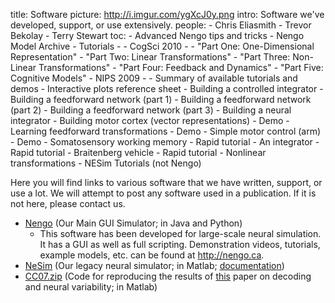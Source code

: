 title: Software
picture: http://i.imgur.com/ygXcJ0y.png
intro: Software we've developed, support, or use extensively.
people:
    - Chris Eliasmith
    - Trevor Bekolay
    - Terry Stewart
toc:
    - Advanced Nengo tips and tricks
    - Nengo Model Archive
    - Tutorials
    - - CogSci 2010
      - - "Part One: One-Dimensional Representation"
        - "Part Two: Linear Transformations"
        - "Part Three: Non-Linear Transformations"
        - "Part Four: Feedback and Dynamics"
        - "Part Five: Cognitive Models"
      - NIPS 2009
      - - Summary of available tutorials and demos
        - Interactive plots reference sheet
        - Building a controlled integrator
        - Building a feedforward network (part 1)
        - Building a feedforward network (part 2)
        - Building a feedforward network (part 3)
        - Building a neural integrator
        - Building motor cortex (vector representations)
        - Demo - Learning feedforward transformations
        - Demo - Simple motor control (arm)
        - Demo - Somatosensory working memory
        - Rapid tutorial - An integrator
        - Rapid tutorial - Braitenberg vehicle
        - Rapid tutorial - Nonlinear transformations
      - NESim Tutorials (not Nengo)

Here you will find links to various software that we have written, support, or
use a lot. We will attempt to post any software used in a publication. If it
is not here, please contact us.

  * [Nengo](http://www.nengo.ca/) (Our Main GUI Simulator; in Java and Python)
    * This software has been developed for large-scale neural simulation. It has a GUI as well as full scripting. Demonstration videos, tutorials, example models, etc. can be found at http://nengo.ca.
  * [NeSim](https://sourceforge.net/projects/nesim/) (Our legacy neural simulator; in Matlab; [documentation](http://compneuro.uwaterloo.ca/codelibrary/NEHelp/index.html))
  * [CC07.zip](?q=system/files/cc07.zip) (Code for reproducing the results of [this](?q=node/26) paper on decoding and neural variability; in Matlab)
